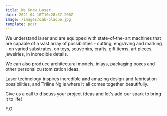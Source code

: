 ```yaml
---
title: We Know Laser
date: 2021-04-16T10:28:57.200Z
image: /images/oab-plaque.jpg
template: post
---
```

We understand laser and are equipped with state-of-the-art machines that are capable of a vast array of possibilities - cutting, engraving and marking - on varied substrates, on toys, souvenirs, crafts, gift items, art pieces, jewelries, in incredible details. 

We can also produce architectural models, inlays, packaging boxes and other personal customization ideas. 

Laser technology inspires incredible and amazing design and fabrication possibilities, and Triline Ng is where it all comes together beautifully.

Give us a call to discuss your project ideas and let's add our spark to bring it to life!

F.O